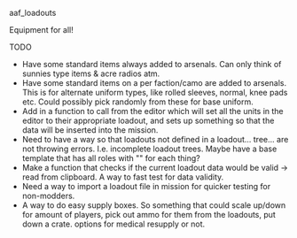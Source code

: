 aaf_loadouts

Equipment for all!

TODO
- Have some standard items always added to arsenals. Can only think of sunnies type items & acre radios atm.
- Have some standard items on a per faction/camo are added to arsenals. This is for alternate uniform types, like rolled sleeves, normal, knee pads etc. Could possibly pick randomly from these for base uniform.
- Add in a function to call from the editor which will set all the units in the editor to their appropriate loadout, and sets up something so that the data will be inserted into the mission.
- Need to have a way so that loadouts not defined in a loadout... tree... are not throwing errors. I.e. incomplete loadout trees. Maybe have a base template that has all roles with "" for each thing?
- Make a function that checks if the current loadout data would be valid -> read from clipboard. A way to fast test for data validity.
- Need a way to import a loadout file in mission for quicker testing for non-modders.
- A way to do easy supply boxes. So something that could scale up/down for amount of players, pick out ammo for them from the loadouts, put down a crate.
options for medical resupply or not.